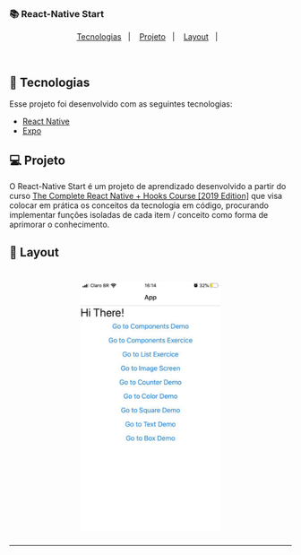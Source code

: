### :books: React-Native Start

<p align="center">
  <a href="#rocket-tecnologias">Tecnologias</a>&nbsp;&nbsp;&nbsp;|&nbsp;&nbsp;&nbsp;
  <a href="#-projeto">Projeto</a>&nbsp;&nbsp;&nbsp;|&nbsp;&nbsp;&nbsp;
  <a href="#-layout">Layout</a>&nbsp;&nbsp;&nbsp;|&nbsp;&nbsp;&nbsp;
</p>

<br>

## :rocket: Tecnologias

Esse projeto foi desenvolvido com as seguintes tecnologias:

- [React Native](https://facebook.github.io/react-native/)
- [Expo](https://expo.io/)

## 💻 Projeto

O React-Native Start é um projeto de aprendizado desenvolvido a partir do curso [The Complete React Native + Hooks Course [2019 Edition]](https://www.udemy.com/course/the-complete-react-native-and-redux-course) que visa colocar em prática os conceitos da tecnologia em código, procurando implementar funções isoladas de cada item / conceito como forma de aprimorar o conhecimento.

## 🔖 Layout

<h1 align="center">
    <img alt="Aircnc" title="#react" src="./assets/logo.png" width="250px" />
</h1>

---

